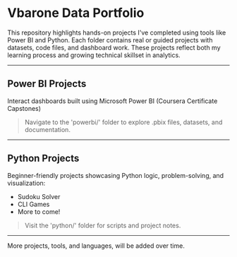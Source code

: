 # Vbarone Data Portfolio 

This repository highlights hands-on projects I've completed using tools like Power BI and Python.
Each folder contains real or guided projects with datasets, code files, and dashboard work. These projects reflect both my learning process and growing technical skillset in analytics. 

---

## Power BI Projects 

Interact dashboards built using Microsoft Power BI (Coursera Certificate Capstones)

> Navigate to the 'powerbi/' folder to explore .pbix files, datasets, and documentation.

---
## Python Projects 

Beginner-friendly projects showcasing Python logic, problem-solving, and visualization:
- Sudoku Solver
- CLI Games
- More to come!

> Visit the 'python/' folder for scripts and project notes. 

---

More projects, tools, and languages, will be added over time. 
